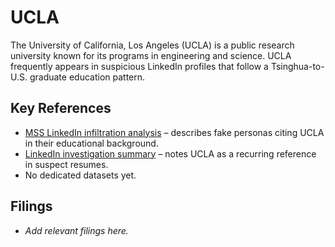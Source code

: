 # UCLA

The University of California, Los Angeles (UCLA) is a public research university known for its programs in engineering and science. UCLA frequently appears in suspicious LinkedIn profiles that follow a Tsinghua-to-U.S. graduate education pattern.

## Key References
- [MSS LinkedIn infiltration analysis](../../MSS_LinkedIn_Infiltration_Analysis__CLAUDE.md) – describes fake personas citing UCLA in their educational background.
- [LinkedIn investigation summary](../../LinkedIn/README.md) – notes UCLA as a recurring reference in suspect resumes.
- No dedicated datasets yet.

## Filings
- _Add relevant filings here._
